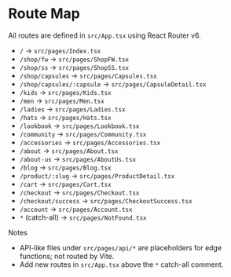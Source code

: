 # Route Map

All routes are defined in `src/App.tsx` using React Router v6.

- `/` → `src/pages/Index.tsx`
- `/shop/fw` → `src/pages/ShopFW.tsx`
- `/shop/ss` → `src/pages/ShopSS.tsx`
- `/shop/capsules` → `src/pages/Capsules.tsx`
- `/shop/capsules/:capsule` → `src/pages/CapsuleDetail.tsx`
- `/kids` → `src/pages/Kids.tsx`
- `/men` → `src/pages/Men.tsx`
- `/ladies` → `src/pages/Ladies.tsx`
- `/hats` → `src/pages/Hats.tsx`
- `/lookbook` → `src/pages/Lookbook.tsx`
- `/community` → `src/pages/Community.tsx`
- `/accessories` → `src/pages/Accessories.tsx`
- `/about` → `src/pages/About.tsx`
- `/about-us` → `src/pages/AboutUs.tsx`
- `/blog` → `src/pages/Blog.tsx`
- `/product/:slug` → `src/pages/ProductDetail.tsx`
- `/cart` → `src/pages/Cart.tsx`
- `/checkout` → `src/pages/Checkout.tsx`
- `/checkout/success` → `src/pages/CheckoutSuccess.tsx`
- `/account` → `src/pages/Account.tsx`
- `*` (catch-all) → `src/pages/NotFound.tsx`

Notes
- API-like files under `src/pages/api/*` are placeholders for edge functions; not routed by Vite.
- Add new routes in `src/App.tsx` above the `*` catch-all comment.

